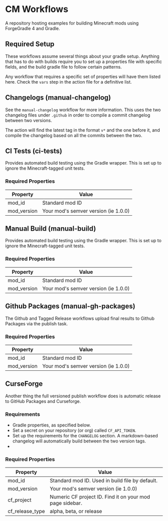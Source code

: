 # CM Workflows
A repository hosting examples for building Minecraft mods using ForgeGradle 4 and Gradle.

## Required Setup
These workflows assume several things about your gradle setup. Anything that has to do with builds require you to set up a properties file with specific fields, and the build gradle file to follow certain patterns.

Any workflow that requires a specific set of properties will have them listed here. Check the `vars` step in the action file for a definitive list.

## Changelogs (manual-changelog)
See the `manual-changelog` workflow for more information. This uses the two changelog files under `.github` in order to compile a commit changelog between two versions.

The action will find the latest tag in the format `v*` and the one before it, and compile the changelog based on all the commits between the two.

## CI Tests (ci-tests)
Provides automated build testing using the Gradle wrapper. This is set up to ignore the Minecraft-tagged unit tests.

### Required Properties
| Property | Value
| --- | ---
| mod_id | Standard mod ID
| mod_version | Your mod's semver version (ie 1.0.0)

## Manual Build (manual-build)
Provides automated build testing using the Gradle wrapper. This is set up to ignore the Minecraft-tagged unit tests.

### Required Properties
| Property | Value
| --- | ---
| mod_id | Standard mod ID
| mod_version | Your mod's semver version (ie 1.0.0)

## Github Packages (manual-gh-packages)
The Github and Tagged Release workflows upload final results to Github Packages via the publish task.

### Required Properties
| Property | Value
| --- | ---
| mod_id | Standard mod ID
| mod_version | Your mod's semver version (ie 1.0.0)
## CurseForge
Another thing the full versioned publish workflow does is automatic release to GitHub Packages and Curseforge. 

### Requirements
- Gradle properties, as specified below.
- Set a secret on your repository (or org) called `CF_API_TOKEN`.
- Set up the requirements for the `CHANGELOG` section. A markdown-based changelog will automatically build between the two version tags.
- 
### Required Properties
| Property | Value
| --- | ---
| mod_id | Standard mod ID. Used in build file by default.
| mod_version | Your mod's semver version (ie 1.0.0)
| cf_project | Numeric CF project ID. Find it on your mod page sidebar.
| cf_release_type | alpha, beta, or release


